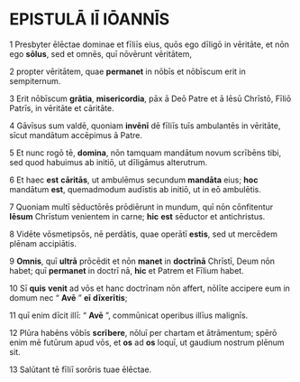 # **EPISTULĀ** IĪ **IŌANNĪS**

1 Presbyter ēlēctae dominae et fīliīs eius, quōs ego dīligō in vēritāte, et nōn ego **sōlus**, sed et omnēs, quī nōvērunt vēritātem,

2 propter vēritātem, quae **permanet** in nōbīs et nōbīscum erit in sempiternum.

3 Erit nōbīscum **grātia**, **misericordia**, pāx ā Deō Patre et ā Iēsū Chrīstō, Fīliō Patrīs, in vēritāte et cāritāte.

4 Gāvīsus sum valdē, quoniam **invēnī** dē fīliīs tuīs ambulantēs in vēritāte, sīcut mandātum accēpimus ā Patre.

5 Et nunc rogō tē, **domina**, nōn tamquam mandātum novum scrībēns tibi, sed quod habuimus ab initiō, ut dīligāmus alterutrum.

6 Et haec **est** **cāritās**, ut ambulēmus secundum **mandāta** eius; **hoc** mandātum **est**, quemadmodum audīstis ab initiō, ut in eō ambulētis.

7 Quoniam multī sēductōrēs prōdiērunt in mundum, quī nōn cōnfitentur **Iēsum** Chrīstum venientem in carne; **hic** **est** sēductor et antichristus.

8 Vidēte vōsmetipsōs, nē perdātis, quae operātī **estis**, sed ut mercēdem plēnam accipiātis.

9 **Omnis**, quī **ultrā** prōcēdit et nōn **manet** in **doctrīnā** Chrīstī, Deum nōn habet; quī **permanet** in doctrī nā, **hic** et Patrem et Fīlium habet.

10 Sī **quis** **venit** ad vōs et hanc doctrīnam nōn affert, nōlīte accipere eum in domum nec “ **Avē** ” **eī** **dīxerītis**;

11 quī enim dīcit illī: “ **Avē** ”, commūnicat operibus illīus malignīs.

12 Plūra habēns vōbīs **scrībere**, nōluī per chartam et ātrāmentum; spērō enim mē futūrum apud vōs, et **os** ad **os** loquī, ut gaudium nostrum plēnum sit.

13 Salūtant tē fīliī sorōris tuae ēlēctae.


